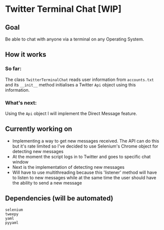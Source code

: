 # Twitter Terminal Chat [WIP]
## Goal
Be able to chat with anyone via a terminal on any Operating System.

## How it works
### So far:
The class `TwitterTerminalChat` reads user information from `accounts.txt` and its `__init__` method initialises a Twitter `Api` object using this information.

### What's next:
Using the `Api` object I will implement the Direct Message feature.

## Currently working on
* Implementing a way to get new messages received. The API can do this but it's rate limited so I've decided to use Selenium's Chrome object for detecting new messages
* At the moment the script logs in to Twitter and goes to specific chat window
* Next is the implementation of detecting new messages
* Will have to use multithreading because this 'listener' method will have to listen to new messages while at the same time the user should have the ability to send a new message

## Dependencies (will be automated)
```
selenium
tweepy
yaml
pyyaml
```
